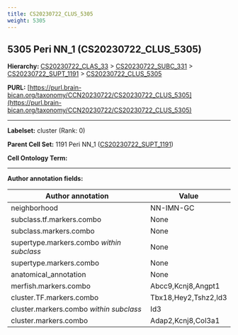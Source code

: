 ```yaml
---
title: CS20230722_CLUS_5305
weight: 5305
---
```

## 5305 Peri NN_1 (CS20230722_CLUS_5305)
<b>Hierarchy: </b>
[CS20230722_CLAS_33](../CS20230722_CLAS_33) >
[CS20230722_SUBC_331](../CS20230722_SUBC_331) >
[CS20230722_SUPT_1191](../CS20230722_SUPT_1191) >
[CS20230722_CLUS_5305](../CS20230722_CLUS_5305)

**PURL:** [https://purl.brain-bican.org/taxonomy/CCN20230722/CS20230722_CLUS_5305](https://purl.brain-bican.org/taxonomy/CCN20230722/CS20230722_CLUS_5305)

---


**Labelset:** cluster (Rank: 0)

**Parent Cell Set:** 1191 Peri NN_1 ([CS20230722_SUPT_1191](../CS20230722_SUPT_1191))



**Cell Ontology Term:** 

[MARKER GENES.]: #


---

[TRANSFERRED ANNOTATIONS.]: #


[AUTHOR ANNOTATION FIELDS.]: #


**Author annotation fields:**

| Author annotation | Value |
|-------------------|-------|
|neighborhood|NN-IMN-GC|
|subclass.tf.markers.combo|None|
|subclass.markers.combo|None|
|supertype.markers.combo _within subclass_|None|
|supertype.markers.combo|None|
|anatomical_annotation|None|
|merfish.markers.combo|Abcc9,Kcnj8,Angpt1|
|cluster.TF.markers.combo|Tbx18,Hey2,Tshz2,Id3|
|cluster.markers.combo _within subclass_|Id3|
|cluster.markers.combo|Adap2,Kcnj8,Col3a1|
